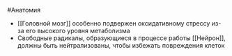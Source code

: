 #Анатомия 
- [[Головной мозг]] особенно подвержен оксидативному стрессу из-за его высокого уровня метаболизма
- Свободные радикалы, образующиеся в процессе работы [[Нейрон]], должны быть нейтрализованы, чтобы избежать повреждения клеток